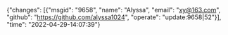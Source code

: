 {"changes": [{"msgid": "9658", "name": "Alyssa", "email": "xy@163.com", "github": "https://github.com/alyssa1024", "operate": "update:9658|52"}], "time": "2022-04-29-14:07:39"}